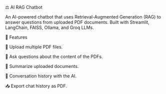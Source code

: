 ⚖️ AI RAG Chatbot

An AI-powered chatbot that uses Retrieval-Augmented Generation (RAG) to answer questions from uploaded PDF documents.
Built with Streamlit, LangChain, FAISS, Ollama, and Groq LLMs.


🚀 Features

📂 Upload multiple PDF files.

🔎 Ask questions about the content of the PDFs.

📝 Summarize uploaded documents.

💬 Conversation history with the AI.

📥 Export chat history as PDF.


